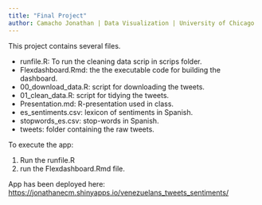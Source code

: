 ```yaml
---
title: "Final Project"
author: Camacho Jonathan | Data Visualization | University of Chicago
---
```


This project contains several files. 

- runfile.R: To run the cleaning data scrip in scrips folder. 
- Flexdashboard.Rmd: the the executable code for building the dashboard. 
- 00_download_data.R: script for downloading the tweets. 
- 01_clean_data.R: script for tidying the tweets. 
- Presentation.md: R-presentation used in class. 
- es_sentiments.csv: lexicon of sentiments in Spanish. 
- stopwords_es.csv: stop-words in Spanish. 
- tweets: folder containing the raw tweets. 

To execute the app:

1) Run the runfile.R
2) run the Flexdashboard.Rmd file.

App has been deployed here: https://jonathanecm.shinyapps.io/venezuelans_tweets_sentiments/